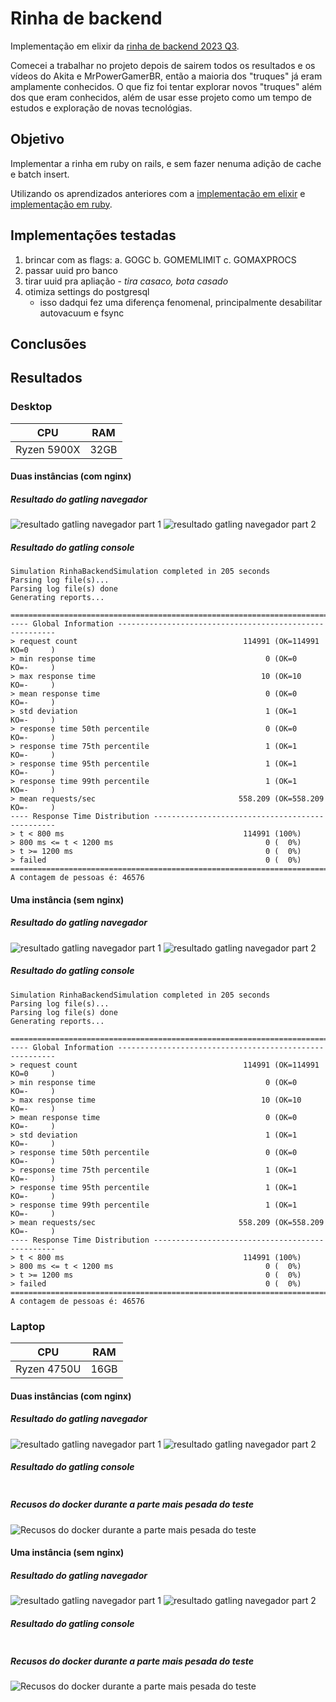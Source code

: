 # Rinha de backend

Implementação em elixir da [rinha de backend 2023 Q3](https://github.com/zanfranceschi/rinha-de-backend-2023-q3).

Comecei a trabalhar no projeto depois de sairem todos os resultados e os vídeos do Akita e MrPowerGamerBR, então a maioria dos "truques" já eram amplamente conhecidos. O que fiz foi tentar explorar novos "truques" além dos que eram conhecidos, além de usar esse projeto como um tempo de estudos e exploração de novas tecnológias.

## Objetivo

Implementar a rinha em ruby on rails, e sem fazer nenuma adição de cache e batch insert.

Utilizando os aprendizados anteriores com a [implementação em elixir](https://github.com/ogabriel/rinha-backend-elixir) e [implementação em ruby](https://github.com/ogabriel/rinha-backend-ruby).

## Implementações testadas

1. brincar com as flags:
    a. GOGC
    b. GOMEMLIMIT
    c. GOMAXPROCS
2. passar uuid pro banco
3. tirar uuid pra apliação - _tira casaco, bota casado_
4. otimiza settings do postgresql
    - isso dadqui fez uma diferença fenomenal, principalmente desabilitar autovacuum e fsync

## Conclusões


## Resultados

### Desktop

|CPU|RAM|
|---|---|
|Ryzen 5900X|32GB|

#### Duas instâncias (com nginx)

##### Resultado do gatling navegador

![resultado gatling navegador part 1](./images/desktop/two/gatling-browser-1.png)
![resultado gatling navegador part 2](./images/desktop/two/gatling-browser-2.png)

##### Resultado do gatling console

```
Simulation RinhaBackendSimulation completed in 205 seconds
Parsing log file(s)...
Parsing log file(s) done
Generating reports...

================================================================================
---- Global Information --------------------------------------------------------
> request count                                     114991 (OK=114991 KO=0     )
> min response time                                      0 (OK=0      KO=-     )
> max response time                                     10 (OK=10     KO=-     )
> mean response time                                     0 (OK=0      KO=-     )
> std deviation                                          1 (OK=1      KO=-     )
> response time 50th percentile                          0 (OK=0      KO=-     )
> response time 75th percentile                          1 (OK=1      KO=-     )
> response time 95th percentile                          1 (OK=1      KO=-     )
> response time 99th percentile                          1 (OK=1      KO=-     )
> mean requests/sec                                558.209 (OK=558.209 KO=-     )
---- Response Time Distribution ------------------------------------------------
> t < 800 ms                                        114991 (100%)
> 800 ms <= t < 1200 ms                                  0 (  0%)
> t >= 1200 ms                                           0 (  0%)
> failed                                                 0 (  0%)
================================================================================
A contagem de pessoas é: 46576
```

#### Uma instância (sem nginx)

##### Resultado do gatling navegador

![resultado gatling navegador part 1](./images/desktop/one/gatling-browser-1.png)
![resultado gatling navegador part 2](./images/desktop/one/gatling-browser-2.png)

##### Resultado do gatling console

```
Simulation RinhaBackendSimulation completed in 205 seconds
Parsing log file(s)...
Parsing log file(s) done
Generating reports...

================================================================================
---- Global Information --------------------------------------------------------
> request count                                     114991 (OK=114991 KO=0     )
> min response time                                      0 (OK=0      KO=-     )
> max response time                                     10 (OK=10     KO=-     )
> mean response time                                     0 (OK=0      KO=-     )
> std deviation                                          1 (OK=1      KO=-     )
> response time 50th percentile                          0 (OK=0      KO=-     )
> response time 75th percentile                          1 (OK=1      KO=-     )
> response time 95th percentile                          1 (OK=1      KO=-     )
> response time 99th percentile                          1 (OK=1      KO=-     )
> mean requests/sec                                558.209 (OK=558.209 KO=-     )
---- Response Time Distribution ------------------------------------------------
> t < 800 ms                                        114991 (100%)
> 800 ms <= t < 1200 ms                                  0 (  0%)
> t >= 1200 ms                                           0 (  0%)
> failed                                                 0 (  0%)
================================================================================
A contagem de pessoas é: 46576
```

### Laptop

|CPU|RAM|
|---|---|
|Ryzen 4750U|16GB|

#### Duas instâncias (com nginx)

##### Resultado do gatling navegador

![resultado gatling navegador part 1](./images/laptop/two/gatling-browser-1.png)
![resultado gatling navegador part 2](./images/laptop/two/gatling-browser-2.png)

##### Resultado do gatling console

```
```

##### Recusos do docker durante a parte mais pesada do teste

![Recusos do docker durante a parte mais pesada do teste](./images/laptop/two/docker-stats.png)

#### Uma instância (sem nginx)

##### Resultado do gatling navegador

![resultado gatling navegador part 1](./images/laptop/one/gatling-browser-1.png)
![resultado gatling navegador part 2](./images/laptop/one/gatling-browser-2.png)

##### Resultado do gatling console

```
```

##### Recusos do docker durante a parte mais pesada do teste

![Recusos do docker durante a parte mais pesada do teste](./images/laptop/one/docker-stats.png)
